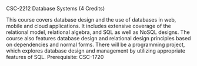 CSC-2212 Database Systems (4 Credits)

This course covers database design and the use of databases in web, mobile and cloud applications. It includes extensive coverage of the relational model, relational algebra, and SQL as well as NoSQL designs. The course also features database design and relational design principles based on dependencies and normal forms. There will be a programming project, which explores database design and management by utilizing appropriate features of SQL. Prerequisite: CSC-1720
